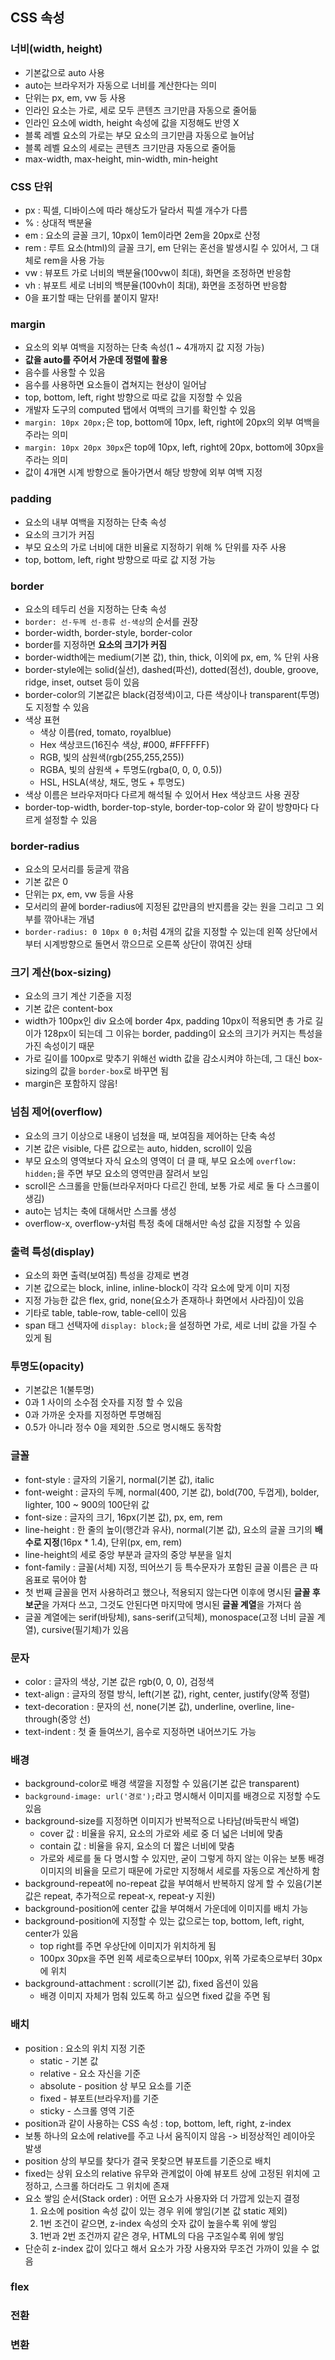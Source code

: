 ## CSS 속성

### 너비(width, height)

-   기본값으로 auto 사용
-   auto는 브라우저가 자동으로 너비를 계산한다는 의미
-   단위는 px, em, vw 등 사용
-   인라인 요소는 가로, 세로 모두 콘텐츠 크기만큼 자동으로 줄어듦
-   인라인 요소에 width, height 속성에 값을 지정해도 반영 X
-   블록 레벨 요소의 가로는 부모 요소의 크기만큼 자동으로 늘어남
-   블록 레벨 요소의 세로는 콘텐츠 크기만큼 자동으로 줄어듦
-   max-width, max-height, min-width, min-height

### CSS 단위

-   px : 픽셀, 디바이스에 따라 해상도가 달라서 픽셀 개수가 다름
-   % : 상대적 백분율
-   em : 요소의 글꼴 크기, 10px이 1em이라면 2em을 20px로 산정
-   rem : 루트 요소(html)의 글꼴 크기, em 단위는 혼선을 발생시킬 수 있어서, 그 대체로 rem을 사용 가능
-   vw : 뷰포트 가로 너비의 백분율(100vw이 최대), 화면을 조정하면 반응함
-   vh : 뷰포트 세로 너비의 백분율(100vh이 최대), 화면을 조정하면 반응함
-   0을 표기할 때는 단위를 붙이지 말자!

### margin

-   요소의 외부 여백을 지정하는 단축 속성(1 ~ 4개까지 값 지정 가능)
-   **값을 auto를 주어서 가운데 정렬에 활용**
-   음수를 사용할 수 있음
-   음수를 사용하면 요소들이 겹쳐지는 현상이 일어남
-   top, bottom, left, right 방향으로 따로 값을 지정할 수 있음
-   개발자 도구의 computed 탭에서 여백의 크기를 확인할 수 있음
-   `margin: 10px 20px;`은 top, bottom에 10px, left, right에 20px의 외부 여백을 주라는 의미
-   `margin: 10px 20px 30px`은 top에 10px, left, right에 20px, bottom에 30px을 주라는 의미
-   값이 4개면 시계 방향으로 돌아가면서 해당 방향에 외부 여백 지정

### padding

-   요소의 내부 여백을 지정하는 단축 속성
-   요소의 크기가 커짐
-   부모 요소의 가로 너비에 대한 비율로 지정하기 위해 % 단위를 자주 사용
-   top, bottom, left, right 방향으로 따로 값 지정 가능

### border

-   요소의 테두리 선을 지정하는 단축 속성
-   `border: 선-두께 선-종류 선-색상`의 순서를 권장
-   border-width, border-style, border-color
-   border를 지정하면 **요소의 크기가 커짐**
-   border-width에는 medium(기본 값), thin, thick, 이외에 px, em, % 단위 사용
-   border-style에는 solid(실선), dashed(파선), dotted(점선), double, groove, ridge, inset, outset 등이 있음
-   border-color의 기본값은 black(검정색)이고, 다른 색상이나 transparent(투명)도 지정할 수 있음
-   색상 표현
    -   색상 이름(red, tomato, royalblue)
    -   Hex 색상코드(16진수 색상, #000, #FFFFFF)
    -   RGB, 빛의 삼원색(rgb(255,255,255))
    -   RGBA, 빛의 삼원색 + 투명도(rgba(0, 0, 0, 0.5))
    -   HSL, HSLA(색상, 채도, 명도 + 투명도)
-   색상 이름은 브라우저마다 다르게 해석될 수 있어서 Hex 색상코드 사용 권장
-   border-top-width, border-top-style, border-top-color 와 같이 방향마다 다르게 설정할 수 있음

### border-radius

-   요소의 모서리를 둥글게 깎음
-   기본 값은 0
-   단위는 px, em, vw 등을 사용
-   모서리의 끝에 border-radius에 지정된 값만큼의 반지름을 갖는 원을 그리고 그 외부를 깎아내는 개념
-   `border-radius: 0 10px 0 0;`처럼 4개의 값을 지정할 수 있는데 왼쪽 상단에서부터 시계방향으로 돌면서 깎으므로 오른쪽 상단이 깎여진 상태

### 크기 계산(box-sizing)

-   요소의 크기 계산 기준을 지정
-   기본 값은 content-box
-   width가 100px인 div 요소에 border 4px, padding 10px이 적용되면 총 가로 길이가 128px이 되는데 그 이유는 border, padding이 요소의 크기가 커지는 특성을 가진 속성이기 때문
-   가로 길이를 100px로 맞추기 위해선 width 값을 감소시켜야 하는데, 그 대신 box-sizing의 값을 `border-box`로 바꾸면 됨
-   margin은 포함하지 않음!

### 넘침 제어(overflow)

-   요소의 크기 이상으로 내용이 넘쳤을 때, 보여짐을 제어하는 단축 속성
-   기본 값은 visible, 다른 값으로는 auto, hidden, scroll이 있음
-   부모 요소의 영역보다 자식 요소의 영역이 더 클 때, 부모 요소에 `overflow: hidden;`을 주면 부모 요소의 영역만큼 잘려서 보임
-   scroll은 스크롤을 만듦(브라우저마다 다르긴 한데, 보통 가로 세로 둘 다 스크롤이 생김)
-   auto는 넘치는 축에 대해서만 스크롤 생성
-   overflow-x, overflow-y처럼 특정 축에 대해서만 속성 값을 지정할 수 있음

### 출력 특성(display)

-   요소의 화면 출력(보여짐) 특성을 강제로 변경
-   기본 값으로는 block, inline, inline-block이 각각 요소에 맞게 이미 지정
-   지정 가능한 값은 flex, grid, none(요소가 존재하나 화면에서 사라짐)이 있음
-   기타로 table, table-row, table-cell이 있음
-   span 태그 선택자에 `display: block;`을 설정하면 가로, 세로 너비 값을 가질 수 있게 됨

### 투명도(opacity)

-   기본값은 1(불투명)
-   0과 1 사이의 소수점 숫자를 지정 할 수 있음
-   0과 가까운 숫자를 지정하면 투명해짐
-   0.5가 아니라 정수 0을 제외한 .5으로 명시해도 동작함

### 글꼴

-   font-style : 글자의 기울기, normal(기본 값), italic
-   font-weight : 글자의 두께, normal(400, 기본 값), bold(700, 두껍게), bolder, lighter, 100 ~ 900의 100단위 값
-   font-size : 글자의 크기, 16px(기본 값), px, em, rem
-   line-height : 한 줄의 높이(행간과 유사), normal(기본 값), 요소의 글꼴 크기의 **배수로 지정**(16px \* 1.4), 단위(px, em, rem)
-   line-height의 세로 중앙 부분과 글자의 중앙 부분을 일치
-   font-family : 글꼴(서체) 지정, 띄어쓰기 등 특수문자가 포함된 글꼴 이름은 큰 따옴표로 묶어야 함
-   첫 번째 글꼴을 먼저 사용하려고 했으나, 적용되지 않는다면 이후에 명시된 **글꼴 후보군**을 가져다 쓰고, 그것도 안된다면 마지막에 명시된 **글꼴 계열**을 가져다 씀
-   글꼴 계열에는 serif(바탕체), sans-serif(고딕체), monospace(고정 너비 글꼴 계열), cursive(필기체)가 있음

### 문자

-   color : 글자의 색상, 기본 값은 rgb(0, 0, 0), 검정색
-   text-align : 글자의 정렬 방식, left(기본 값), right, center, justify(양쪽 정렬)
-   text-decoration : 문자의 선, none(기본 값), underline, overline, line-through(중앙 선)
-   text-indent : 첫 줄 들여쓰기, 음수로 지정하면 내어쓰기도 가능

### 배경

-   background-color로 배경 색깔을 지정할 수 있음(기본 값은 transparent)
-   `background-image: url('경로');`라고 명시해서 이미지를 배경으로 지정할 수도 있음
-   background-size를 지정하면 이미지가 반복적으로 나타남(바둑판식 배열)
    -   cover 값 : 비율을 유지, 요소의 가로와 세로 중 더 넓은 너비에 맞춤
    -   contain 값 : 비율을 유지, 요소의 더 짧은 너비에 맞춤
    -   가로와 세로를 둘 다 명시할 수 있지만, 굳이 그렇게 하지 않는 이유는 보통 배경 이미지의 비율을 모르기 때문에 가로만 지정해서 세로를 자동으로 계산하게 함
-   background-repeat에 no-repeat 값을 부여해서 반복하지 않게 할 수 있음(기본 값은 repeat, 추가적으로 repeat-x, repeat-y 지원)
-   background-position에 center 값을 부여해서 가운데에 이미지를 배치 가능
-   background-position에 지정할 수 있는 값으로는 top, bottom, left, right, center가 있음
    -   top right를 주면 우상단에 이미지가 위치하게 됨
    -   100px 30px을 주면 왼쪽 세로축으로부터 100px, 위쪽 가로축으로부터 30px에 위치
-   background-attachment : scroll(기본 값), fixed 옵션이 있음
    -   배경 이미지 자체가 멈춰 있도록 하고 싶으면 fixed 값을 주면 됨

### 배치

-   position : 요소의 위치 지정 기준
    -   static - 기본 값
    -   relative - 요소 자신을 기준
    -   absolute - position 상 부모 요소를 기준
    -   fixed - 뷰포트(브라우저)를 기준
    -   sticky - 스크롤 영역 기준
-   position과 같이 사용하는 CSS 속성 : top, bottom, left, right, z-index
-   보통 하나의 요소에 relative를 주고 나서 움직이지 않음 -> 비정상적인 레이아웃 발생
-   position 상의 부모를 찾다가 결국 못찾으면 뷰포트를 기준으로 배치
-   fixed는 상위 요소의 relative 유무와 관계없이 아예 뷰포트 상에 고정된 위치에 고정하고, 스크롤 하더라도 그 위치에 존재
-   요소 쌓임 순서(Stack order) : 어떤 요소가 사용자와 더 가깝게 있는지 결정
    1. 요소에 position 속성 값이 있는 경우 위에 쌓임(기본 값 static 제외)
    2. 1번 조건이 같으면, z-index 속성의 숫자 값이 높을수록 위에 쌓임
    3. 1번과 2번 조건까지 같은 경우, HTML의 다음 구조일수록 위에 쌓임
-   단순히 z-index 값이 있다고 해서 요소가 가장 사용자와 무조건 가까이 있을 수 없음

### flex

### 전환

### 변환
